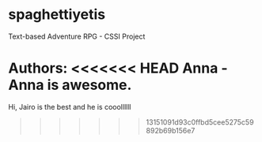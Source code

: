 # spaghettiyetis
Text-based Adventure RPG - CSSI Project

Authors:
<<<<<<< HEAD
Anna - Anna is awesome. 
=======
Hi, Jairo is the best and he is cooollllll
>>>>>>> 13151091d93c0ffbd5cee5275c59892b69b156e7
